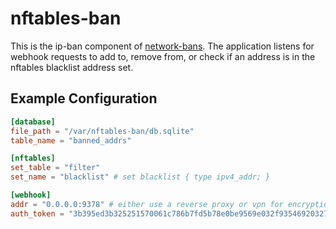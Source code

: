 # nftables-ban

This is the ip-ban component of [network-bans](https://github.com/MatthewCash/network-bans). The application listens for webhook requests to add to, remove from, or check if an address is in the nftables blacklist address set.

## Example Configuration

```toml
[database]
file_path = "/var/nftables-ban/db.sqlite"
table_name = "banned_addrs"

[nftables]
set_table = "filter"
set_name = "blacklist" # set blacklist { type ipv4_addr; }

[webhook]
addr = "0.0.0.0:9378" # either use a reverse proxy or vpn for encryption
auth_token = "3b395ed3b325251570061c786b7fd5b78e0be9569e032f93546920327e631d82" # keep this secret
```

